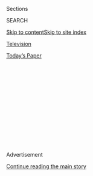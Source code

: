 <div id="app">

<div>

<div>

<div>

<div class="NYTAppHideMasthead css-1q2w90k e1suatyy0">

<div class="section css-ui9rw0 e1suatyy2">

<div class="css-eph4ug er09x8g0">

<div class="css-6n7j50">

</div>

<span class="css-1dv1kvn">Sections</span>

<div class="css-10488qs">

<span class="css-1dv1kvn">SEARCH</span>

</div>

[Skip to content](#site-content)[Skip to site
index](#site-index)

</div>

<div id="masthead-section-label" class="css-1wr3we4 eaxe0e00">

[Television](https://www.nytimes3xbfgragh.onion/section/arts/television)

</div>

<div class="css-10698na e1huz5gh0">

</div>

</div>

<div id="masthead-bar-one" class="section hasLinks css-15hmgas e1csuq9d3">

<div class="css-uqyvli e1csuq9d0">

</div>

<div class="css-1uqjmks e1csuq9d1">

</div>

<div class="css-9e9ivx">

[](https://myaccount.nytimes3xbfgragh.onion/auth/login?response_type=cookie&client_id=vi)

</div>

<div class="css-1bvtpon e1csuq9d2">

[Today’s
Paper](https://www.nytimes3xbfgragh.onion/section/todayspaper)

</div>

</div>

</div>

</div>

<div data-aria-hidden="false">

<div id="site-content" data-role="main">

<div>

<div class="css-1aor85t" style="opacity:0.000000001;z-index:-1;visibility:hidden">

<div class="css-1hqnpie">

<div class="css-epjblv">

<span class="css-17xtcya">[Television](/section/arts/television)</span><span class="css-x15j1o">|</span><span class="css-fwqvlz">Muppet
Meta Mania, Revived for the Streaming
Era</span>

</div>

<div class="css-k008qs">

<div class="css-1iwv8en">

<span class="css-18z7m18"></span>

<div>

</div>

</div>

<span class="css-1n6z4y">https://nyti.ms/2D5M9pu</span>

<div class="css-1705lsu">

<div class="css-4xjgmj">

<div class="css-4skfbu" data-role="toolbar" data-aria-label="Social Media Share buttons, Save button, and Comments Panel with current comment count" data-testid="share-tools">

  - 
  - 
  - 
  - 
    
    <div class="css-6n7j50">
    
    </div>

  - 

</div>

</div>

</div>

</div>

</div>

</div>

<div id="NYT_TOP_BANNER_REGION" class="css-13pd83m">

</div>

<div id="top-wrapper" class="css-1sy8kpn">

<div id="top-slug" class="css-l9onyx">

Advertisement

</div>

[Continue reading the main
story](#after-top)

<div class="ad top-wrapper" style="text-align:center;height:100%;display:block;min-height:250px">

<div id="top" class="place-ad" data-position="top" data-size-key="top">

</div>

</div>

<div id="after-top">

</div>

</div>

<div>

<div id="sponsor-wrapper" class="css-1hyfx7x">

<div id="sponsor-slug" class="css-19vbshk">

Supported by

</div>

[Continue reading the main
story](#after-sponsor)

<div id="sponsor" class="ad sponsor-wrapper" style="text-align:center;height:100%;display:block">

</div>

<div id="after-sponsor">

</div>

</div>

<div class="css-186x18t">

Critic’s Notebook

</div>

<div class="css-1vkm6nb ehdk2mb0">

# Muppet Meta Mania, Revived for the Streaming Era

</div>

The Muppets were made of, by and for TV. Two new shows, “Muppets Now” on
Disney+ and “The Not-Too-Late Show With Elmo” on HBO Max, reimagine the
media-savvy furry friends for a new age.

<div class="css-79elbk" data-testid="photoviewer-wrapper">

<div class="css-z3e15g" data-testid="photoviewer-wrapper-hidden">

</div>

<div class="css-1a48zt4 ehw59r15" data-testid="photoviewer-children">

![<span class="css-16f3y1r e13ogyst0" data-aria-hidden="true">In
“Muppets Now,” classic characters star in short reality TV
parodies.</span><span class="css-cnj6d5 e1z0qqy90" itemprop="copyrightHolder"><span class="css-1ly73wi e1tej78p0">Credit...</span><span><span>Disney+</span></span></span>](https://static01.graylady3jvrrxbe.onion/images/2020/08/03/arts/03muppets/03muppets-articleLarge.jpg?quality=75&auto=webp&disable=upscale)

</div>

</div>

<div class="css-18e8msd">

<div class="css-vp77d3 epjyd6m0">

<div class="css-hus3qt ey68jwv0" data-aria-hidden="true">

[![James
Poniewozik](https://static01.graylady3jvrrxbe.onion/images/2018/02/16/multimedia/author-james-poniewozik/author-james-poniewozik-thumbLarge.jpg
"James Poniewozik")](https://www.nytimes3xbfgragh.onion/by/james-poniewozik)

</div>

<div class="css-1baulvz">

By [<span class="css-1baulvz last-byline" itemprop="name">James
Poniewozik</span>](https://www.nytimes3xbfgragh.onion/by/james-poniewozik)

</div>

</div>

  - July 31,
    2020

  - 
    
    <div class="css-4xjgmj">
    
    <div class="css-d8bdto" data-role="toolbar" data-aria-label="Social Media Share buttons, Save button, and Comments Panel with current comment count" data-testid="share-tools">
    
      - 
      - 
      - 
      - 
        
        <div class="css-6n7j50">
        
        </div>
    
      - 
    
    </div>
    
    </div>

</div>

</div>

<div class="section meteredContent css-1r7ky0e" name="articleBody" itemprop="articleBody">

<div class="css-1fanzo5 StoryBodyCompanionColumn">

<div class="css-53u6y8">

What is a Muppet made of? One of the first corrections I ever had to
make in this newspaper, and still the best, involved my review of the
2015 ABC sitcom “The Muppets.” I referred to the covering that makes up
the outside of Jim Henson’s creations as felt; a reader informed me that
it was, in fact, fleece.
[*Noted*](https://www.nytimes3xbfgragh.onion/2015/09/22/arts/television/review-muppets-abc-kermit-ms-piggy.html).

That truth, however, is only skin-deep. What Muppets are really made out
of is television.

This goes back to the earliest days of “Sesame Street,” in the 1960s,
when the creators conceived a kids’ show with the metabolism and spirit
of “Laugh-In,” full of TV parodies and faux sponsorships. It continued
through that ill-fated ABC comedy, an unsettlingly edgy
behind-the-scenes look at a talk show starring Miss Piggy.

And that maniacal meta spirit powered “The Muppet Show,” a comedy about
a faux variety show that was also, itself, one of TV’s best variety
shows (and the inspiration for a series of movies). Stressed-out Kermit,
melodramatic Piggy, hyperactive Animal and the rest lovingly embodied
the craziness of showbiz, for a mass-media era when TV delivered dance,
romance and seltzered pants for audiences of all ages under one big
tent.

As the show’s [original pitch
reel](https://www.youtube.com/watch?v=9KorhvVQRUM) to TV executives
promised, accurately: “Small children will love the cute, cuddly
characters\! Young people will love the fresh and innovative comedy\!
College kids and intellectual eggheads will love the underlying
symbolism of everything\!”

</div>

</div>

<div class="css-1fanzo5 StoryBodyCompanionColumn">

<div class="css-53u6y8">

Cut to 2020, when TV is splintered and siloed, and so are the Muppets as
a property. The kids’ end of the franchise, “Sesame Street,” [belongs to
HBO
Max](https://www.nytimes3xbfgragh.onion/2019/10/03/business/media/sesame-street-hbo-max.html),
after a move to the [gentrified neighborhood of
HBO](https://www.nytimes3xbfgragh.onion/2016/01/15/arts/television/tv-review-sesame-street-hbo.html)
in 2016. The kids-of-all-ages end, populated by “Muppet Show” alumni,
wear the sigil of House Disney.

So what, in the streaming era, is a Muppet now? That’s the question of,
appropriately, [“Muppets
Now,”](https://www.nytimes3xbfgragh.onion/2020/07/23/arts/television/muppets-now-disney.html)
on Disney+, which recaptures some of the bomb-throwing brio of the 1970s
“Muppet Show,” but in a more compartmentalized format.

</div>

</div>

<div>

</div>

<div class="css-1fanzo5 StoryBodyCompanionColumn">

<div class="css-53u6y8">

Like its forebear, this is a show about the making of the show that
you’re watching. This time, the puppety pals are not putting on a
giant theater-scaled production but uploading a package of
mini-episodes, on an unforgiving deadline, to a streaming service.
Goodbye, Rainbow Connection; hello, broadband connection.

Kermit and his lieutenant Scooter still sweat deadlines and suffer
fools, but virtually, through a teleconferencing screen. There are so
many chat windows in the new show, you might think it was developed
under coronavirus quarantine. It wasn’t, but it all seems awfully
familiar right now.

</div>

</div>

<div class="css-1fanzo5 StoryBodyCompanionColumn">

<div class="css-53u6y8">

Each half-hour episode collects a handful of recurring, Quibi-sized
segments. Miss Piggy hosts a lifestyle (rather, “lifesty”) mini-show,
with sporting appearances from Taye Diggs and Linda Cardellini (the
latter joined by a talking hunk of brie). The Swedish Chef is ruining
dishes and endangering lives on a celebrity cooking-competition show.
Gonzo is shooting a wilderness survival show that we may never see
because bringing along a camera “would be cheating.”

“Muppets Now” improves on the ABC sitcom because it understands what the
Muppets are and why we love them. They’re not mopey stand-ins for us but
wild, demonic imaginings of ourselves, unburdened by impulse control and
the laws of physics. Like Dr. Bunsen Honeydew, the bespectacled
scientist of Muppet Labs, this show knows there’s no point in getting
access to a budget and a camera if you’re not going to blow things up.

But with the segmented format of “Muppets Now,” you lose the big-scale
interaction among characters that animated the 1970s variety show. The
connective tissue here mostly consists of Kermit and Scooter
teleconferencing. There are some nice throwaway jokes there. (Scooter’s
shared computer desktop includes the random folder “UFOs?”) But just
like all the Zoom webinars you’re attending these days, it’s not quite
the same.

The best segments don’t lean too hard into the “Now” part of “Muppets
Now, but use the premise of quickie reality TV to resurrect the
old-fashioned appeal of entertainment made by maniacs. Pepe the King
Prawn steals the new episodes as the host of a game show whose
complicated rules and questions he invents on the fly. (“What was
Christopher Columbus’s maiden name?”)

The Muppet Labs update, “Field Test,” finds an apt reality-video
corollary: the alleged science show whose real purpose is creative
destruction. Features include “Will It Melt or Will It Burn?,” a
question to which the only legitimate Muppet answer is “Fetch me a
blowtorch.” You may retain the odd scientific fact from it, but Honeydew
captures the show’s, and the Muppets’, true spirit: “Let’s stop learning
and let’s start burning\!”

</div>

</div>

<div class="css-79elbk" data-testid="photoviewer-wrapper">

<div class="css-z3e15g" data-testid="photoviewer-wrapper-hidden">

</div>

<div class="css-1a48zt4 ehw59r15" data-testid="photoviewer-children">

![<span class="css-16f3y1r e13ogyst0" data-aria-hidden="true">“The Not
Too Late Show with Elmo” is another kind of backstage Muppet show,
starring the notoriously ticklish
puppet.</span><span class="css-cnj6d5 e1z0qqy90" itemprop="copyrightHolder"><span class="css-1ly73wi e1tej78p0">Credit...</span><span>Richard
Termine/Sesame
Workshop</span></span>](https://static01.graylady3jvrrxbe.onion/images/2020/08/03/arts/03muppets-2/merlin_172483533_d45ec44c-638b-4b2b-8ff3-179176109cea-articleLarge.jpg?quality=75&auto=webp&disable=upscale)

</div>

</div>

<div class="css-1fanzo5 StoryBodyCompanionColumn">

<div class="css-53u6y8">

HBO Max, meanwhile, is putting its intellectual property to use in a
show for younger viewers that calls back to an older form of TV. “The
Not-Too-Late Show With Elmo” imagines that, for around 15 minutes before
bedtime, the ticklish young star of “Sesame Street” hosts a full-on talk
show from his home. (Far-fetched? [Tell John
Krasinski](https://www.nytimes3xbfgragh.onion/2020/04/29/arts/television/john-krasinski-some-good-news.html).)

</div>

</div>

<div class="css-1fanzo5 StoryBodyCompanionColumn">

<div class="css-53u6y8">

You may remember Elmo as the adorable/exasperating toddler-Muppet who
gradually hijacked “Sesame Street” starting in the 1980s. If you’re not
a fan to begin with \[raises hand\], “Not-Too-Late” will not convert
you.

But it’s charmingly true to the character, who in retrospect has the
kind of insistent energy, nosiness and thirst for attention that makes
him perfect for late-night. “Not-Too-Late” is actually closer than
“Muppets Now” to the format of the old “Muppet Show,” with chaos
backstage and Bert and Ernie squabbling in the control room. But the
spirit is all Elmo.

Each episode has a featured guest, a well-chosen group that includes
Andy Cohen (in disguise as Grover) and John Mulaney, fresh off his own
brilliant [“Sack Lunch
Bunch”](https://www.nytimes3xbfgragh.onion/2019/12/24/arts/television/john-mulaney-sack-lunch-bunch-netflix.html)
kids’ show sendup. There are also musical guests, delivering sweetly
oddball covers of lullabies and “Sesame Street” standards, like Lil Nas
X taking “Elmo’s Song” down the Old Town Road.

</div>

</div>

<div class="css-cfo9c3">

</div>

<div class="css-1fanzo5 StoryBodyCompanionColumn">

<div class="css-53u6y8">

Elmo, however, remains the star. He high-fives his M.C., Cookie Monster;
he croons a good-night song; he tells knock-knock jokes. (“Who’s there?”
“Tank.” “Tank who?” “You’re welcome\!”) Like Jimmy Fallon (who visits
the first episode), he challenges his guests to games and goofy races.

</div>

</div>

<div class="css-1fanzo5 StoryBodyCompanionColumn">

<div class="css-53u6y8">

Part of me, I will admit, fantasizes a more snarky, more adult — more
“Muppet Show” — version of this series that looked at Elmo as a Larry
Sanders-esque needy diva, exploring his hunger for attention, his thirst
for validation, his insistence on seeing all the world as Elmo’s World.

That version will have to wait for another reboot. TV will keep morphing
and evolving. But the Muppets, it seems, will always be there for it —
sometimes with a lullaby, sometimes with a blowtorch.

</div>

</div>

</div>

<div>

</div>

<div>

</div>

<div>

</div>

<div>

<div id="bottom-wrapper" class="css-1ede5it">

<div id="bottom-slug" class="css-l9onyx">

Advertisement

</div>

[Continue reading the main
story](#after-bottom)

<div id="bottom" class="ad bottom-wrapper" style="text-align:center;height:100%;display:block;min-height:90px">

</div>

<div id="after-bottom">

</div>

</div>

</div>

</div>

</div>

## Site Index

<div>

</div>

## Site Information Navigation

  - [© <span>2020</span> <span>The New York Times
    Company</span>](https://help.nytimes3xbfgragh.onion/hc/en-us/articles/115014792127-Copyright-notice)

<!-- end list -->

  - [NYTCo](https://www.nytco.com/)
  - [Contact
    Us](https://help.nytimes3xbfgragh.onion/hc/en-us/articles/115015385887-Contact-Us)
  - [Work with us](https://www.nytco.com/careers/)
  - [Advertise](https://nytmediakit.com/)
  - [T Brand Studio](http://www.tbrandstudio.com/)
  - [Your Ad
    Choices](https://www.nytimes3xbfgragh.onion/privacy/cookie-policy#how-do-i-manage-trackers)
  - [Privacy](https://www.nytimes3xbfgragh.onion/privacy)
  - [Terms of
    Service](https://help.nytimes3xbfgragh.onion/hc/en-us/articles/115014893428-Terms-of-service)
  - [Terms of
    Sale](https://help.nytimes3xbfgragh.onion/hc/en-us/articles/115014893968-Terms-of-sale)
  - [Site
    Map](https://spiderbites.nytimes3xbfgragh.onion)
  - [Help](https://help.nytimes3xbfgragh.onion/hc/en-us)
  - [Subscriptions](https://www.nytimes3xbfgragh.onion/subscription?campaignId=37WXW)

</div>

</div>

</div>

</div>

